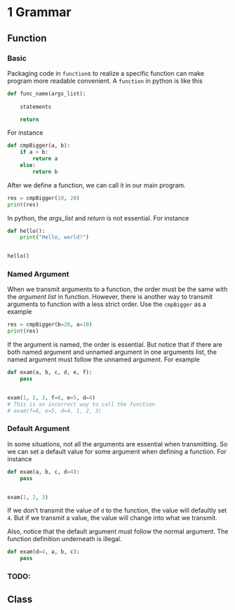 # 1 Grammar

## Function

### Basic

Packaging code in `function`s to realize a specific function can make program more readable convenient. A `function` in python is like this

```python
def func_name(args_list):
    
    statements

    return
```

For instance

```python
def cmpBigger(a, b):
    if a > b:
        return a
    else:
        return b
```

After we define a function, we can call it in our main program.

```python
res = cmpBigger(10, 20)
print(res)
```

In python, the *args_list* and *return* is not essential. For instance

```python
def hello():
    print("Hello, world!")


hello()
```

### Named Argument

When we transmit arguments to a function, the order must be the same with the *argument list* in function. However, there is another way to transmit arguments to function with a less strict order. Use the `cmpBigger` as a example

```python
res = cmpBigger(b=20, a=10)
print(res)
```

If the argument is named, the order is essential. But notice that if there are both named argument and unnamed argument in one arguments list, the named argument must follow the unnamed argument. For example

```python
def exam(a, b, c, d, e, f):
    pass


exam(1, 2, 3, f=6, e=5, d=4)
# This is an incorrect way to call the function 
# exam(f=6, e=5, d=4, 1, 2, 3)
```

### Default Argument

In some situations, not all the arguments are essential when transmitting. So we can set a default value for some argument when defining a function. For instance

```python
def exam(a, b, c, d=4):
    pass


exam(1, 2, 3)
```

If we don't transmit the value of `d` to the function, the value will defaultly set `4`. But if we transmit a value, the value will change into what we transmit.

Also, notice that the default argument must follow the normal argument. The function definition underneath is illegal.

```python
def exam(d=4, a, b, c):
    pass
```

### TODO:

## Class

